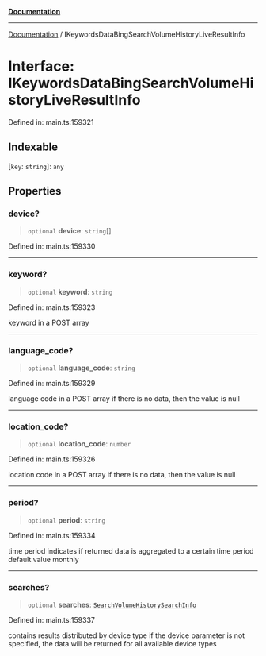 [**Documentation**](../README.md)

***

[Documentation](../README.md) / IKeywordsDataBingSearchVolumeHistoryLiveResultInfo

# Interface: IKeywordsDataBingSearchVolumeHistoryLiveResultInfo

Defined in: main.ts:159321

## Indexable

\[`key`: `string`\]: `any`

## Properties

### device?

> `optional` **device**: `string`[]

Defined in: main.ts:159330

***

### keyword?

> `optional` **keyword**: `string`

Defined in: main.ts:159323

keyword in a POST array

***

### language\_code?

> `optional` **language\_code**: `string`

Defined in: main.ts:159329

language code in a POST array
if there is no data, then the value is null

***

### location\_code?

> `optional` **location\_code**: `number`

Defined in: main.ts:159326

location code in a POST array
if there is no data, then the value is null

***

### period?

> `optional` **period**: `string`

Defined in: main.ts:159334

time period
indicates if returned data is aggregated to a certain time period
default value monthly

***

### searches?

> `optional` **searches**: [`SearchVolumeHistorySearchInfo`](../classes/SearchVolumeHistorySearchInfo.md)

Defined in: main.ts:159337

contains results distributed by device type
if the device parameter is not specified, the data will be returned for all available device types
